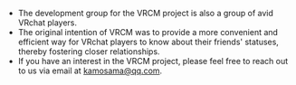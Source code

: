 - The development group for the VRCM project is also a group of avid VRchat players.
- The original intention of VRCM was to provide a more convenient and efficient way for VRchat players to know about their friends' statuses, thereby fostering closer relationships.
- If you have an interest in the VRCM project, please feel free to reach out to us via email at kamosama@qq.com.
